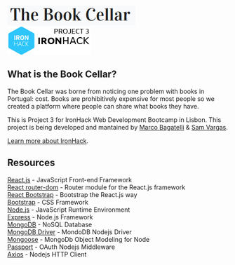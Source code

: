 <p>
  <a href="https://book-cellar.herokuapp.com/">
	  <img src="https://raw.githubusercontent.com/mbagatelli/project-books/master/starter-code/readme-logo.png" alt="The Book Cellar"><br />
    <img src="https://raw.githubusercontent.com/mbagatelli/project-books/master/starter-code/readme-project3.png" alt="IronHack Project 3: By Marco Bagatelli & Sam Vargas">
  </a>
</p>

## What is the Book Cellar?

The Book Cellar was borne from noticing one problem with books in Portugal: cost. Books are prohibitively expensive for most people so we created a platform where people can share what books they have.

This is Project 3 for IronHack Web Development Bootcamp in Lisbon. This project is being developed and mantained by [Marco Bagatelli](https://github.com/mbagatelli) & [Sam Vargas](https://github.com/svargas-dev).

[Learn more about IronHack](https://www.ironhack.com/).


## Resources
[React.js](https://reactjs.org/) - JavaScript Front-end Framework<br />
[React router-dom](https://www.npmjs.com/package/react-router-dom) - Router module for the React.js framework<br />
[React Bootstrap](https://www.npmjs.com/package/react-bootstrap) - Bootstrap the React.js way<br />
[Bootstrap](https://getbootstrap.com/) - CSS Framework<br />
[Node.js](https://nodejs.org/) - JavaScript Runtime Environment<br />
[Express](https://expressjs.com/) - Node.js Framework<br />
[MongoDB](https://docs.mongodb.com/) - NoSQL Database<br />
[MongoDB Driver](https://mongodb.github.io/node-mongodb-native/) - MondoDB Nodejs Driver<br />
[Mongoose](https://mongoosejs.com/) - MongoDb Object Modeling for Node<br />
[Passport](https://date-fns.org/) - OAuth Nodejs Middleware<br />
[Axios](https://github.com/axios/axios) - Nodejs HTTP Client

